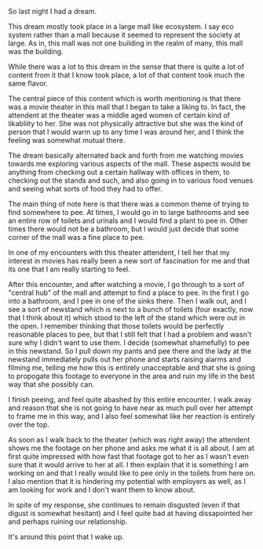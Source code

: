 So last night I had a dream.

This dream mostly took place in a large mall like ecosystem. I say eco system
rather than a mall because it seemed to represent the society at large. As in,
this mall was not one building in the realm of many, this mall was the
building.

While there was a lot to this dream in the sense that there is quite a lot of
content from it that I know took place, a lot of that content took much the
same flavor.

The central piece of this content which is worth mentioning is that there was a
movie theater in this mall that I began to take a liking to. In fact, the
attendent at the theater was a middle aged women of certain kind of likabliity
to her. She was not physically attractive but she was the kind of person that I
would warm up to any time I was around her, and I think the feeling was
somewhat mutual there.

The dream basically alternated back and forth from me watching movies towards
me exploring various aspects of the mall. These aspects would be anything from
checking out a certain hallway with offices in them, to checking out the stands
and such, and also going in to various food venues and seeing what sorts of
food they had to offer.

The main thing of note here is that there was a common theme of trying to find
somewhere to pee. At times, I would go in to large bathrooms and see an entire
row of toilets and urinals and I would find a plant to pee in. Other times
there would not be a bathroom, but I would just decide that some corner of the
mall was a fine place to pee.

In one of my encounters with this theater attendent, I tell her that my
interest in movies has really been a new sort of fascination for me and that
its one that I am really starting to feel.

After this encounter, and after watching a movie, I go through to a sort of
"central hub" of the mall and attempt to find a place to pee. In the first I go
into a bathroom, and I pee in one of the sinks there. Then I walk out, and I
see a sort of newstand which is next to a bunch of toilets (four exactly, now
that I think about it) which stood to the left of the stand which were out in
the open. I remember thinking that those toilets would be perfectly reasonable
places to pee, but that I still felt that I had a problem and wasn't sure why I
didn't want to use them. I decide (somewhat shamefully) to pee in this
newstand. So I pull down my pants and pee there and the lady at the newstand
immediately pulls out her phone and starts raising alarms and filming me,
telling me how this is entirely unacceptable and that she is going to propogate
this footage to everyone in the area and ruin my life in the best way that she
possibly can.

I finish peeing, and feel quite abashed by this entire encounter. I walk away
and reason that she is not going to have near as much pull over her attempt to
frame me in this way, and I also feel somewhat like her reaction is entirely
over the top.

As soon as I walk back to the theater (which was right away) the attendent
shows me the footage on her phone and asks me what it is all about. I am at
first quite impressed with how fast that footage got to her as I wasn't even
sure that it would arrive to her at all. I then explain that it is something I
am working on and that I really would like to pee only in the toilets from here
on. I also mention that it is hindering my potential with employers as well, as
I am looking for work and I don't want them to know about.

In spite of my response, she continues to remain disgusted (even if that digust
is somewhat hesitant) and I feel quite bad at having dissapointed her and
perhaps ruining our relationship.

It's around this point that I wake up.
